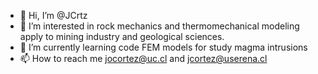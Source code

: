 - 👋 Hi, I’m @JCrtz 
- 👀 I’m interested in rock mechanics and thermomechanical modeling apply to mining industry and geological sciences.
- 🌱 I’m currently learning code FEM models for study magma intrusions 
- 📫 How to reach me jocortez@uc.cl and jcortez@userena.cl

<!---
JCrtz/JCrtz is a ✨ special ✨ repository because its `README.md` (this file) appears on your GitHub profile.
You can click the Preview link to take a look at your changes.
--->
